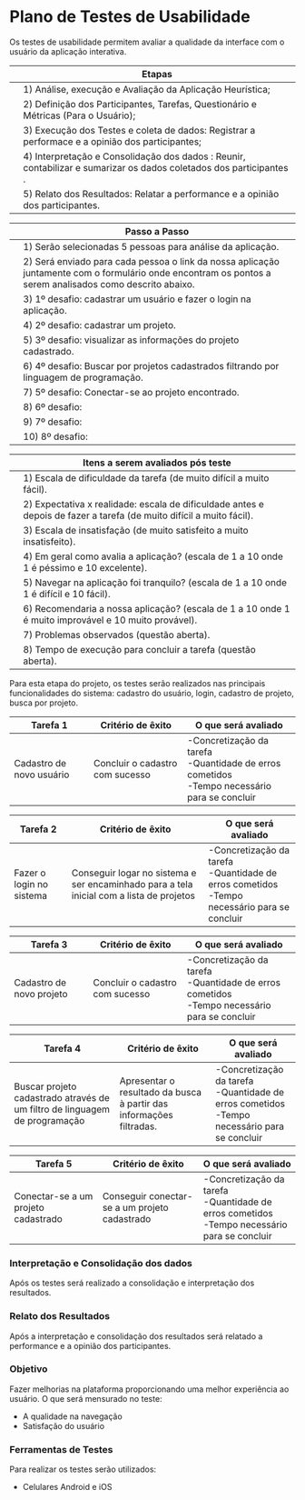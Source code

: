 # Plano de Testes de Usabilidade

Os testes de usabilidade permitem avaliar a qualidade da interface com o usuário da aplicação interativa.

|   | Etapas  |
|---|---------| 
|   | 1) Análise, execução e Avaliação da Aplicação Heurística;|
|   | 2) Definição dos Participantes, Tarefas, Questionário e Métricas (Para o Usuário);     |
|   | 3) Execução dos Testes e coleta de dados: Registrar a performace e a opinião dos participantes;|
|   | 4) Interpretação e Consolidação dos dados : Reunir, contabilizar e sumarizar os dados coletados dos participantes .     |
|   | 5) Relato dos Resultados: Relatar a performance e a opinião dos participantes.   |


|   | Passo a Passo  |
|---|----------------| 
|   | 1) Serão selecionadas 5 pessoas para análise da aplicação.|
|   | 2) Será enviado para cada pessoa o link da nossa aplicação juntamente com o formulário onde encontram os pontos a serem analisados como descrito abaixo.|
|   | 3) 1º desafio: cadastrar um usuário e fazer o login na aplicação. |
|   | 4) 2º desafio: cadastrar um projeto. |
|   | 5) 3º desafio: visualizar as informações do projeto cadastrado.|
|   | 6) 4º desafio: Buscar por projetos cadastrados filtrando por linguagem de programação.|
|   | 7) 5º desafio: Conectar-se ao projeto encontrado.| 
|   | 8) 6º desafio: |
|   | 9) 7º desafio: |
|   |10) 8º desafio: |

|   | Itens a serem avaliados pós teste |
|---|---------| 
|   | 1) Escala de dificuldade da tarefa (de muito difícil a muito fácil).|
|   | 2) Expectativa x realidade: escala de dificuldade antes e depois de fazer a tarefa (de muito difícil a muito fácil).|
|   | 3) Escala de insatisfação (de muito satisfeito a muito insatisfeito).|
|   | 4) Em geral como avalia a aplicação? (escala de 1 a 10 onde 1 é péssimo e 10 excelente). |
|   | 5) Navegar na aplicação foi tranquilo? (escala de 1 a 10 onde 1 é difícil e 10 fácil).|
|   | 6) Recomendaria a nossa aplicação? (escala de 1 a 10 onde 1 é muito improvável e 10 muito provável).|
|   | 7) Problemas observados (questão aberta).|
|   | 8) Tempo de execução para concluir a tarefa (questão aberta).|

Para esta etapa do projeto, os testes serão realizados nas principais funcionalidades do sistema: cadastro do usuário, login, cadastro de projeto, busca por projeto.

| Tarefa 1 | Critério de êxito | O que será avaliado |
|----------|-------------------|---------------------|
| Cadastro de novo usuário |  Concluir o cadastro com sucesso|-Concretização da tarefa <br>-Quantidade de erros cometidos<br>-Tempo necessário para se concluir|

| Tarefa 2 | Critério de êxito | O que será avaliado |
|----------|-------------------|---------------------|
| Fazer o login no sistema |  Conseguir logar no sistema e ser encaminhado para a tela inicial com a lista de projetos|-Concretização da tarefa<br>-Quantidade de erros cometidos<br>-Tempo necessário para se concluir|

| Tarefa 3 | Critério de êxito | O que será avaliado |
|----------|-------------------|---------------------|
| Cadastro de novo projeto| Concluir o cadastro com sucesso|-Concretização da tarefa<br>-Quantidade de erros cometidos<br>-Tempo necessário para se concluir|

| Tarefa 4 | Critério de êxito | O que será avaliado |
|----------|-------------------|---------------------|
|Buscar projeto cadastrado através de um filtro de linguagem de programação| Apresentar o resultado da busca à partir das informações filtradas. |-Concretização da tarefa<br>-Quantidade de erros cometidos<br>-Tempo necessário para se concluir|

| Tarefa 5 | Critério de êxito | O que será avaliado |
|----------|-------------------|---------------------|
|Conectar-se a um projeto cadastrado | Conseguir conectar-se a um projeto cadastrado |-Concretização da tarefa<br>-Quantidade de erros cometidos<br>-Tempo necessário para se concluir|


### Interpretação e Consolidação dos dados 

Após os testes será realizado a consolidação e interpretação dos resultados.

### Relato dos Resultados

Após a interpretação e consolidação dos resultados será relatado a performance e a opinião dos participantes.

### Objetivo

Fazer melhorias na plataforma proporcionando uma melhor experiência ao usuário. O que será mensurado no teste:
- A qualidade na navegação
- Satisfação do usuário

### Ferramentas de Testes
Para realizar os testes serão utilizados:
- Celulares Android e iOS

